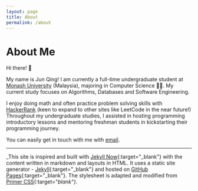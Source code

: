 ```yaml
---
layout: page
title: About
permalink: /about
---
```


# About Me

Hi there! 👋 

My name is Jun Qing! I am currently a full-time undergraduate student at [Monash University](https://www.monash.edu/) (Malaysia), majoring in Computer Science 👨‍💻. My current study focuses on Algorithms, Databases and Software Engineering. 

I enjoy doing math and often practice problem solving skills with [HackerRank](https://www.hackerrank.com/imjunqing) (keen to expand to other sites like LeetCode in the near future!) Throughout my undergraduate studies, I assisted in hosting programming introductory lessons and mentoring freshman students in kickstarting their programming journey.

You can easily get in touch with me with [email](mailto:jun@itsjunqing.me).

---

_This site is inspired and built with [Jekyll Now](https://www.jekyllnow.com/){:target="_blank"} with the content written in markdown and layouts in HTML. It uses a static site generator - [Jekyll](https://jekyllrb.com/){:target="_blank"} and hosted on [GitHub Pages](https://pages.github.com/){:target="_blank"}. The stylesheet is adapted and modified from [Primer CSS](https://primer.style/css/){:target="_blank"}._

